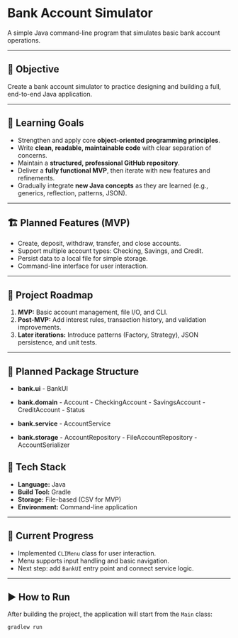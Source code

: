 # Bank Account Simulator

A simple Java command-line program that simulates basic bank account operations.

---

## 🎯 Objective
Create a bank account simulator to practice designing and building a full, end-to-end Java application.

---

## 🧠 Learning Goals
- Strengthen and apply core **object-oriented programming principles**.
- Write **clean, readable, maintainable code** with clear separation of concerns.
- Maintain a **structured, professional GitHub repository**.
- Deliver a **fully functional MVP**, then iterate with new features and refinements.
- Gradually integrate **new Java concepts** as they are learned (e.g., generics, reflection, patterns, JSON).

---

## 🏗️ Planned Features (MVP)
- Create, deposit, withdraw, transfer, and close accounts.
- Support multiple account types: Checking, Savings, and Credit.
- Persist data to a local file for simple storage.
- Command-line interface for user interaction.

---

## 🔄 Project Roadmap
1. **MVP:** Basic account management, file I/O, and CLI.
2. **Post-MVP:** Add interest rules, transaction history, and validation improvements.
3. **Later iterations:** Introduce patterns (Factory, Strategy), JSON persistence, and unit tests.

---

## 📁 Planned Package Structure

- **bank.ui** - BankUI 

- **bank.domain** - Account - CheckingAccount - SavingsAccount - CreditAccount - Status

- **bank.service** - AccountService

- **bank.storage** - AccountRepository - FileAccountRepository - AccountSerializer

## 🧰 Tech Stack
- **Language:** Java
- **Build Tool:** Gradle
- **Storage:** File-based (CSV for MVP)
- **Environment:** Command-line application

---

## 🚧 Current Progress
- Implemented `CLIMenu` class for user interaction.
- Menu supports input handling and basic navigation.
- Next step: add `BankUI` entry point and connect service logic.

---

## ▶️ How to Run
After building the project, the application will start from the `Main` class:
```bash
gradlew run